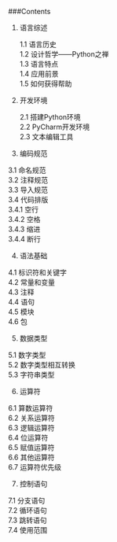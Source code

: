 ###Contents

1. 语言综述
    
    1.1 语言历史  
    1.2 设计哲学——Python之禅  
    1.3 语言特点  
    1.4 应用前景  
    1.5 如何获得帮助  

2. 开发环境

    2.1 搭建Python环境  
    2.2 PyCharm开发环境  
    2.3 文本编辑工具  

3. 编码规范  
  
  3.1 命名规范  
  3.2 注释规范  
  3.3 导入规范  
  3.4 代码排版  
    3.4.1 空行  
    3.4.2 空格  
    3.4.3 缩进  
    3.4.4 断行  

4. 语法基础

  4.1 标识符和关键字  
  4.2 常量和变量  
  4.3 注释  
  4.4 语句  
  4.5 模块  
  4.6 包  

5. 数据类型

  5.1 数字类型  
  5.2 数字类型相互转换  
  5.3 字符串类型  

6. 运算符

  6.1 算数运算符  
  6.2 关系运算符  
  6.3 逻辑运算符  
  6.4 位运算符  
  6.5 赋值运算符  
  6.6 其他运算符  
  6.7 运算符优先级  

7. 控制语句

  7.1 分支语句  
  7.2 循环语句  
  7.3 跳转语句  
  7.4 使用范围  

